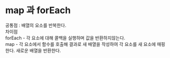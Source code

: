 # map 과 forEach

공통점 : 배열의 요소를 반복한다.  
차이점  
forEach - 각 요소에 대해 콜백을 실행하며 값을 반환하지않는다.  
map - 각 요소에서 함수를 호출해 결과로 새 배열을 작성하여 각 요소를 새 요소에 매핑한다. 새로운 배열을 반환한다.
